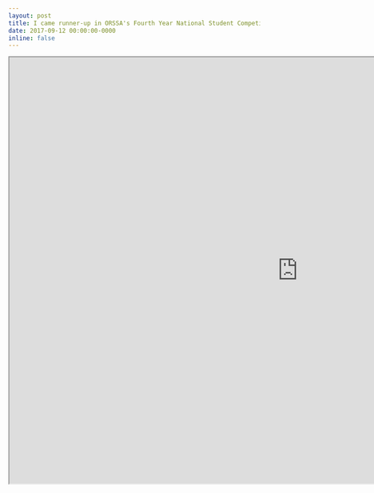 ```yaml
---
layout: post
title: I came runner-up in ORSSA's Fourth Year National Student Competition
date: 2017-09-12 00:00:00-0000
inline: false
---
```


<iframe width="1153" height="854" src="https://www.youtube.com/embed/S_QAAFVKKo0"></iframe>
